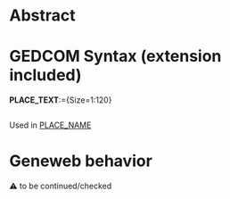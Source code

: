 ﻿# Abstract

# GEDCOM Syntax (extension included)

**PLACE_TEXT**:={Size=1:120}
<pre>
</pre>
Used in <a href=Ged.PLACE_NAME.md>PLACE_NAME</a><br />

# Geneweb behavior


:warning: to be continued/checked

